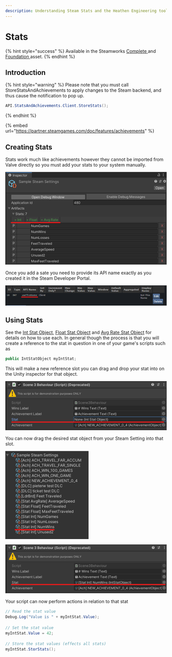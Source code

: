 ```yaml
---
description: Understanding Steam Stats and the Heathen Engineering tool kit
---
```


# Stats

{% hint style="success" %}
Available in the Steamworks [Complete ](https://assetstore.unity.com/packages/tools/utilities/ux-v2-complete-201905)and [Foundation ](https://assetstore.unity.com/packages/tools/utilities/ux-v2-foundation-202671)asset.
{% endhint %}

## Introduction

{% hint style="warning" %}
Please note that you must call StoreStatsAndAchievements to apply changes to the Steam backend, and thus cause the notification to pop up.

```csharp
API.StatsAndAchievements.Client.StoreStats();
```
{% endhint %}

{% embed url="https://partner.steamgames.com/doc/features/achievements" %}

## Creating Stats

Stats work much like achievements however they cannot be imported from Valve directly so you must add your stats to your system manually.

![](<../../../.gitbook/assets/image (188) (1) (1).png>)

Once you add a sate you need to provide its API name exactly as you created it in the Steam Developer Portal.

![](<../../../.gitbook/assets/image (160) (1) (1).png>)

## Using Stats

See the [Int Stat Object](../objects/int-stat.md), [Float Stat Object](../objects/float-stat.md) and [Avg Rate Stat Object](../objects/avg-rate-stat.md) for details on how to use each. In general though the process is that you will create a reference to the stat in question in one of your game's scripts such as

```csharp
public IntStatObject myIntStat;
```

This will make a new reference slot you can drag and drop your stat into on the Unity inspector for that object.

![](<../../../.gitbook/assets/image (174) (1).png>)

You can now drag the desired stat object from your Steam Setting into that slot.

![](<../../../.gitbook/assets/image (159) (1) (1).png>)

![](<../../../.gitbook/assets/image (161) (1) (1) (1) (1).png>)

Your script can now perform actions in relation to that stat

```csharp
// Read the stat value
Debug.Log("Value is " + myIntStat.Value);

// Set the stat value
myIntStat.Value = 42;

// Store the stat values (effects all stats)
myIntStat.StorStats();
```

